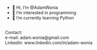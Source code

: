 - 👋 Hi, I’m @AdamWonia
- 👀 I’m interested in programming
- 🌱 I’m currently learning Python

<br>
Contact: <br>
e-mail: adam.wonia@gmail.com <br>
Linkedin: www.linkedin.com/in/adam-wonia <br>

<!---
AdamWonia/AdamWonia is a ✨ special ✨ repository because its `README.md` (this file) appears on your GitHub profile.
You can click the Preview link to take a look at your changes.
--->
